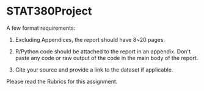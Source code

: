 # STAT380Project

A few format requirements:

1. Excluding Appendices, the report should have 8~20 pages.

2. R/Python code should be attached to the report in an appendix. Don't paste any code or raw output of the code in the main body of the report.

3. Cite your source and provide a link to the dataset if applicable.

Please read the Rubrics for this assignment.
